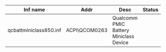 | Inf name               | Addr          | Desc                                   | Status |
| ---------------------- | ------------- | -------------------------------------- | ------ |
| qcbattminiclass850.inf | ACPI\QCOM0263 | Qualcomm PMIC Battery Miniclass Device |        |

